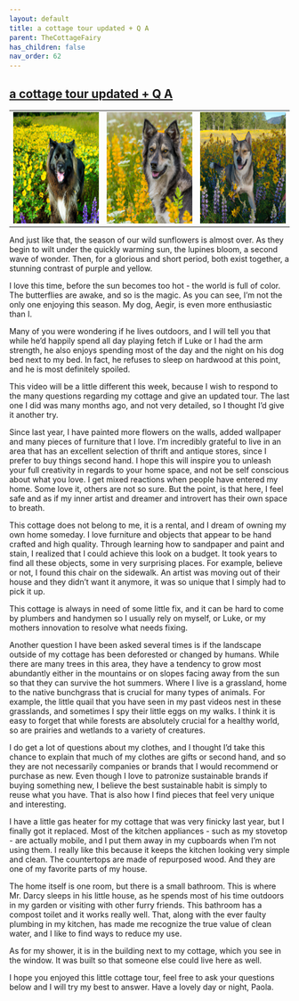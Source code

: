 ```yaml
---
layout: default
title: a cottage tour updated + Q A
parent: TheCottageFairy
has_children: false
nav_order: 62
---
```


## [a cottage tour updated + Q A](https://www.youtube.com/watch?v=o95BcfhxChY)

<div>
<table align="center">
	<tr>
		<td align="center">
			<img src="../../assets/cottage_fairy_ai_generated_photos/a_cottage_tour_updated_+_Q_A-[o95BcfhxChY]/generated_00.png" height="200" width="200"/>
		</td>
		<td align="center">
			<img src="../../assets/cottage_fairy_ai_generated_photos/a_cottage_tour_updated_+_Q_A-[o95BcfhxChY]/generated_01.png" height="200" width="200"/>
		</td>
		<td align="center">
			<img src="../../assets/cottage_fairy_ai_generated_photos/a_cottage_tour_updated_+_Q_A-[o95BcfhxChY]/generated_02.png" height="200" width="200"/>
		</td>
	</tr>
</table>
</div>

And just like that, the season of our wild sunflowers is almost over. As they begin to wilt under the quickly warming sun, the lupines bloom, a second wave of wonder. Then, for a glorious and short period, both exist together, a stunning contrast of purple and yellow.

I love this time, before the sun becomes too hot - the world is full of color. The butterflies are awake, and so is the magic. As you can see, I’m not the only one enjoying this season. My dog, Aegir, is even more enthusiastic than I.

Many of you were wondering if he lives outdoors, and I will tell you that while he’d happily spend all day playing fetch if Luke or I had the arm strength, he also enjoys spending most of the day and the night on his dog bed next to my bed. In fact, he refuses to sleep on hardwood at this point, and he is most definitely spoiled.

This video will be a little different this week, because I wish to respond to the many questions regarding my cottage and give an updated tour. The last one I did was many months ago, and not very detailed, so I thought I’d give it another try.

Since last year, I have painted more flowers on the walls, added wallpaper and many pieces of furniture that I love. I’m incredibly grateful to live in an area that has an excellent selection of thrift and antique stores, since I prefer to buy things second hand. I hope this will inspire you to unleash your full creativity in regards to your home space, and not be self conscious about what you love. I get mixed reactions when people have entered my home. Some love it, others are not so sure. But the point, is that here, I feel safe and as if my inner artist and dreamer and introvert has their own space to breath.

This cottage does not belong to me, it is a rental, and I dream of owning my own home someday. I love furniture and objects that appear to be hand crafted and high quality. Through learning how to sandpaper and paint and stain, I realized that I could achieve this look on a budget. It took years to find all these objects, some in very surprising places. For example, believe or not, I found this chair on the sidewalk. An artist was moving out of their house and they didn’t want it anymore, it was so unique that I simply had to pick it up.

This cottage is always in need of some little fix, and it can be hard to come by plumbers and handymen so I usually rely on myself, or Luke, or my mothers innovation to resolve what needs fixing.

Another question I have been asked several times is if the landscape outside of my cottage has been deforested or changed by humans. While there are many trees in this area, they have a tendency to grow most abundantly either in the mountains or on slopes facing away from the sun so that they can survive the hot summers. Where I live is a grassland, home to the native bunchgrass that is crucial for many types of animals. For example, the little quail that you have seen in my past videos nest in these grasslands, and sometimes I spy their little eggs on my walks. I think it is easy to forget that while forests are absolutely crucial for a healthy world, so are prairies and wetlands to a variety of creatures.

I do get a lot of questions about my clothes, and I thought I’d take this chance to explain that much of my clothes are gifts or second hand, and so they are not necessarily companies or brands that I would recommend or purchase as new. Even though I love to patronize sustainable brands if buying something new, I believe the best sustainable habit is simply to reuse what you have. That is also how I find pieces that feel very unique and interesting.

I have a little gas heater for my cottage that was very finicky last year, but I finally got it replaced. Most of the kitchen appliances - such as my stovetop - are actually mobile, and I put them away in my cupboards when I’m not using them. I really like this because it keeps the kitchen looking very simple and clean. The countertops are made of repurposed wood. And they are one of my favorite parts of my house.

The home itself is one room, but there is a small bathroom. This is where Mr. Darcy sleeps in his little house, as he spends most of his time outdoors in my garden or visiting with other furry friends. This bathroom has a compost toilet and it works really well. That, along with the ever faulty plumbing in my kitchen, has made me recognize the true value of clean water, and I like to find ways to reduce my use.

As for my shower, it is in the building next to my cottage, which you see in the window. It was built so that someone else could live here as well.

I hope you enjoyed this little cottage tour, feel free to ask your questions below and I will try my best to answer. Have a lovely day or night, Paola.